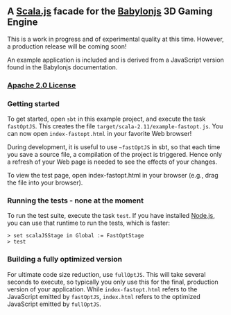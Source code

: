 ## A [Scala.js](http://www.scala-js.org/) facade for the [Babylonjs](http://www.babylonjs.com/) 3D Gaming Engine
This is a work in progress and of experimental quality at this time. However, a production release will be coming soon!

An example application is included and is derived from a JavaScript version found in the Babylonjs documentation.

### [Apache 2.0 License](http://www.apache.org/licenses/LICENSE-2.0)

### Getting started

To get started, open `sbt` in this example project, and execute the task
`fastOptJS`. This creates the file `target/scala-2.11/example-fastopt.js`.
You can now open `index-fastopt.html` in your favorite Web browser!

During development, it is useful to use `~fastOptJS` in sbt, so that each
time you save a source file, a compilation of the project is triggered.
Hence only a refresh of your Web page is needed to see the effects of your
changes.

To view the test page, open index-fastopt.html in your browser (e.g., drag the file into your browser).

### Running the tests - none at the moment

To run the test suite, execute the task `test`. If you have installed
[Node.js](http://nodejs.org/), you can use that runtime to run the tests,
which is faster:

    > set scalaJSStage in Global := FastOptStage
    > test

### Building a fully optimized version

For ultimate code size reduction, use `fullOptJS`. This will take several
seconds to execute, so typically you only use this for the final, production
version of your application. While `index-fastopt.html` refers to the
JavaScript emitted by `fastOptJS`, `index.html` refers to the optimized
JavaScript emitted by `fullOptJS`.
